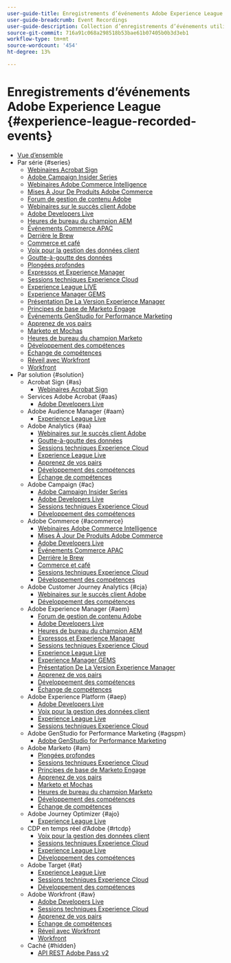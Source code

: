 ```yaml
---
user-guide-title: Enregistrements d’événements Adobe Experience League
user-guide-breadcrumb: Event Recordings
user-guide-description: Collection d’enregistrements d’événements utilisés lors de l’utilisation des produits Adobe Enterprise
source-git-commit: 716a91c068a298518b53bae61b07405b0b3d3eb1
workflow-type: tm+mt
source-wordcount: '454'
ht-degree: 13%

---
```



# Enregistrements d’événements Adobe Experience League {#experience-league-recorded-events}

+ [Vue d’ensemble](overview.md)
+ Par série {#series}
   + [Webinaires Acrobat Sign](https://experienceleague.adobe.com/docs/events/acrobat-sign-webinars/overview.html)
   + [Adobe Campaign Insider Series](https://experienceleague.adobe.com/docs/events/adobe-campaign-insider-recordings/overview.html)
   + [Webinaires Adobe Commerce Intelligence](https://experienceleague.adobe.com/docs/events/mbi-webinars-recordings/overview.html)
   + [Mises À Jour De Produits Adobe Commerce](https://experienceleague.adobe.com/docs/events/adobe-commerce-product-update-recordings/overview.html)
   + [Forum de gestion de contenu Adobe](https://experienceleague.adobe.com/docs/events/adobe-content-management-forum-recordings/overview.html)
   + [Webinaires sur le succès client Adobe](https://experienceleague.adobe.com/docs/events/adobe-customer-success-webinar-recordings/overview.html)
   + [Adobe Developers Live](https://experienceleague.adobe.com/docs/events/adobe-developers-live-recordings/overview.html)
   + [Heures de bureau du champion AEM](https://experienceleague.adobe.com/docs/events/aem-champion-office-hours/overview.html)
   + [Événements Commerce APAC](https://experienceleague.adobe.com/docs/events/apac-commerce-recordings/overview.html)
   + [Derrière le Brew](https://experienceleague.adobe.com/docs/events/behind-the-brew-recordings/overview.html)
   + [Commerce et café](https://experienceleague.adobe.com/docs/events/commerce-and-coffee-recordings/overview.html)
   + [Voix pour la gestion des données client](https://experienceleague.adobe.com/docs/events/customer-data-management-voices-recordings/overview.html?lang=fr)
   + [Goutte-à-goutte des données](https://experienceleague.adobe.com/docs/events/data-drip-recordings/overview.html)
   + [Plongées profondes](https://experienceleague.adobe.com/docs/events/deep-dives-recordings/overview.html)
   + [Expressos et Experience Manager](https://experienceleague.adobe.com/docs/events/espressos-and-experience-manager-recordings/overview.html)
   + [Sessions techniques Experience Cloud](https://experienceleague.adobe.com/docs/events/tech-sessions/overview.html)
   + [Experience League LIVE](https://experienceleague.adobe.com/docs/events/experience-league-live-recordings/overview.html)
   + [Experience Manager GEMS](https://experienceleague.adobe.com/docs/events/experience-manager-gems-recordings/overview.html)
   + [Présentation De La Version Experience Manager](https://experienceleague.adobe.com/docs/events/aemcs-release-update-recordings/overview.html?lang=fr)
   + [Principes de base de Marketo Engage](https://experienceleague.adobe.com/docs/events/foundations-of-marketo-engage/overview.md)
   + [Événements GenStudio for Performance Marketing](https://experienceleague.adobe.com/docs/events/genstudio-for-performance-marketing-events/overview.html)
   + [Apprenez de vos pairs](https://experienceleague.adobe.com/docs/events/learn-from-your-peers-recordings/overview.html)
   + [Marketo et Mochas](https://experienceleague.adobe.com/docs/events/marketo-and-mochas-recordings/overview.html)
   + [Heures de bureau du champion Marketo](https://experienceleague.adobe.com/docs/events/marketo-champion-office-hours/overview.html)
   + [Développement des compétences](https://experienceleague.adobe.com/docs/events/skill-builder-recordings/overview.html)
   + [Échange de compétences](https://experienceleague.adobe.com/docs/events/the-skill-exchange-recordings/overview.html)
   + [Réveil avec Workfront](https://experienceleague.adobe.com/docs/events/wake-up-with-workfront-recordings/overview.html)
   + [Workfront](https://experienceleague.adobe.com/docs/events/workfront-recordings/overview.html)
+ Par solution {#solution}
   + Acrobat Sign {#as}
      + [Webinaires Acrobat Sign](https://experienceleague.adobe.com/docs/events/acrobat-sign-webinars/overview.html)
   + Services Adobe Acrobat {#aas}
      + [Adobe Developers Live](https://experienceleague.adobe.com/docs/events/adobe-developers-live-recordings/overview.html)
   + Adobe Audience Manager {#aam}
      + [Experience League Live](https://experienceleague.adobe.com/docs/events/experience-league-live-recordings/overview.html)
   + Adobe Analytics {#aa}
      + [Webinaires sur le succès client Adobe](https://experienceleague.adobe.com/docs/events/adobe-customer-success-webinar-recordings/overview.html)
      + [Goutte-à-goutte des données](https://experienceleague.adobe.com/docs/events/data-drip-recordings/overview.html)
      + [Sessions techniques Experience Cloud](https://experienceleague.adobe.com/docs/events/tech-sessions/overview.html)
      + [Experience League Live](https://experienceleague.adobe.com/docs/events/experience-league-live-recordings/overview.html)
      + [Apprenez de vos pairs](https://experienceleague.adobe.com/docs/events/learn-from-your-peers-recordings/overview.html)
      + [Développement des compétences](https://experienceleague.adobe.com/docs/events/skill-builder-recordings/overview.html)
      + [Échange de compétences](https://experienceleague.adobe.com/docs/events/the-skill-exchange-recordings/overview.html)
   + Adobe Campaign {#ac}
      + [Adobe Campaign Insider Series](https://experienceleague.adobe.com/docs/events/adobe-campaign-insider-recordings/overview.html)
      + [Adobe Developers Live](https://experienceleague.adobe.com/docs/events/adobe-developers-live-recordings/overview.html)
      + [Sessions techniques Experience Cloud](https://experienceleague.adobe.com/docs/events/tech-sessions/overview.html)
      + [Développement des compétences](https://experienceleague.adobe.com/docs/events/skill-builder-recordings/overview.html)
   + Adobe Commerce {#acommerce}
      + [Webinaires Adobe Commerce Intelligence](https://experienceleague.adobe.com/docs/events/mbi-webinars-recordings/overview.html)
      + [Mises À Jour De Produits Adobe Commerce](https://experienceleague.adobe.com/docs/events/adobe-commerce-product-update-recordings/overview.html)
      + [Adobe Developers Live](https://experienceleague.adobe.com/docs/events/adobe-developers-live-recordings/overview.html)
      + [Événements Commerce APAC](https://experienceleague.adobe.com/docs/events/apac-commerce-recordings/overview.html)
      + [Derrière le Brew](https://experienceleague.adobe.com/docs/events/behind-the-brew-recordings/overview.html)
      + [Commerce et café](https://experienceleague.adobe.com/docs/events/commerce-and-coffee-recordings/overview.html)
      + [Sessions techniques Experience Cloud](https://experienceleague.adobe.com/docs/events/tech-sessions/overview.html)
      + [Développement des compétences](https://experienceleague.adobe.com/docs/events/skill-builder-recordings/overview.html)
   + Adobe Customer Journey Analytics {#cja}
      + [Webinaires sur le succès client Adobe](https://experienceleague.adobe.com/docs/events/adobe-customer-success-webinar-recordings/overview.html)
      + [Développement des compétences](https://experienceleague.adobe.com/docs/events/skill-builder-recordings/overview.html)
   + Adobe Experience Manager {#aem}
      + [Forum de gestion de contenu Adobe](https://experienceleague.adobe.com/docs/events/adobe-content-management-forum-recordings/overview.html)
      + [Adobe Developers Live](https://experienceleague.adobe.com/docs/events/adobe-developers-live-recordings/overview.html)
      + [Heures de bureau du champion AEM](https://experienceleague.adobe.com/docs/events/aem-champion-office-hours/overview.html)
      + [Expressos et Experience Manager](https://experienceleague.adobe.com/docs/events/espressos-and-experience-manager-recordings/overview.html)
      + [Sessions techniques Experience Cloud](https://experienceleague.adobe.com/docs/events/tech-sessions/overview.html)
      + [Experience League Live](https://experienceleague.adobe.com/docs/events/experience-league-live-recordings/overview.html)
      + [Experience Manager GEMS](https://experienceleague.adobe.com/docs/events/experience-manager-gems-recordings/overview.html)
      + [Présentation De La Version Experience Manager](https://experienceleague.adobe.com/docs/events/aemcs-release-update-recordings/overview.html?lang=fr)
      + [Apprenez de vos pairs](https://experienceleague.adobe.com/docs/events/learn-from-your-peers-recordings/overview.html)
      + [Développement des compétences](https://experienceleague.adobe.com/docs/events/skill-builder-recordings/overview.html)
      + [Échange de compétences](https://experienceleague.adobe.com/docs/events/the-skill-exchange-recordings/overview.html)
   + Adobe Experience Platform {#aep}
      + [Adobe Developers Live](https://experienceleague.adobe.com/docs/events/adobe-developers-live-recordings/overview.html)
      + [Voix pour la gestion des données client](https://experienceleague.adobe.com/docs/events/customer-data-management-voices-recordings/overview.html?lang=fr)
      + [Experience League Live](https://experienceleague.adobe.com/docs/events/experience-league-live-recordings/overview.html)
      + [Sessions techniques Experience Cloud](https://experienceleague.adobe.com/docs/events/tech-sessions/overview.html)
   + Adobe GenStudio for Performance Marketing {#agspm}
      + [Adobe GenStudio for Performance Marketing](https://experienceleague.adobe.com/docs/events/genstudio-for-performance-marketing-events/overview.html)
   + Adobe Marketo {#am}
      + [Plongées profondes](https://experienceleague.adobe.com/docs/events/deep-dives-recordings/overview.html)
      + [Sessions techniques Experience Cloud](https://experienceleague.adobe.com/docs/events/tech-sessions/overview.html)
      + [Principes de base de Marketo Engage](https://experienceleague.adobe.com/docs/events/foundations-of-marketo-engage/overview.md)
      + [Apprenez de vos pairs](https://experienceleague.adobe.com/docs/events/learn-from-your-peers-recordings/overview.html)
      + [Marketo et Mochas](https://experienceleague.adobe.com/docs/events/marketo-and-mochas-recordings/overview.html)
      + [Heures de bureau du champion Marketo](https://experienceleague.adobe.com/docs/events/marketo-champion-office-hours/overview.html)
      + [Développement des compétences](https://experienceleague.adobe.com/docs/events/skill-builder-recordings/overview.html)
      + [Échange de compétences](https://experienceleague.adobe.com/docs/events/the-skill-exchange-recordings/overview.html)
   + Adobe Journey Optimizer {#ajo}
      + [Experience League Live](https://experienceleague.adobe.com/docs/events/experience-league-live-recordings/overview.html)
   + CDP en temps réel d’Adobe {#rtcdp}
      + [Voix pour la gestion des données client](https://experienceleague.adobe.com/docs/events/customer-data-management-voices-recordings/overview.html?lang=fr)
      + [Sessions techniques Experience Cloud](https://experienceleague.adobe.com/docs/events/tech-sessions/overview.html)
      + [Experience League Live](https://experienceleague.adobe.com/docs/events/experience-league-live-recordings/overview.html)
      + [Développement des compétences](https://experienceleague.adobe.com/docs/events/skill-builder-recordings/overview.html)
   + Adobe Target {#at}
      + [Experience League Live](https://experienceleague.adobe.com/docs/events/experience-league-live-recordings/overview.html)
      + [Sessions techniques Experience Cloud](https://experienceleague.adobe.com/docs/events/tech-sessions/overview.html)
      + [Développement des compétences](https://experienceleague.adobe.com/docs/events/skill-builder-recordings/overview.html)
   + Adobe Workfront {#aw}
      + [Adobe Developers Live](https://experienceleague.adobe.com/docs/events/adobe-developers-live-recordings/overview.html)
      + [Sessions techniques Experience Cloud](https://experienceleague.adobe.com/docs/events/tech-sessions/overview.html)
      + [Apprenez de vos pairs](https://experienceleague.adobe.com/docs/events/learn-from-your-peers-recordings/overview.html)
      + [Échange de compétences](https://experienceleague.adobe.com/docs/events/the-skill-exchange-recordings/overview.html)
      + [Réveil avec Workfront](https://experienceleague.adobe.com/docs/events/wake-up-with-workfront-recordings/overview.html)
      + [Workfront](https://experienceleague.adobe.com/docs/events/workfront-recordings/overview.html)
   + Caché {#hidden}
      + [API REST Adobe Pass v2](../single-events/adobe-pass-rest-api-v2.md)